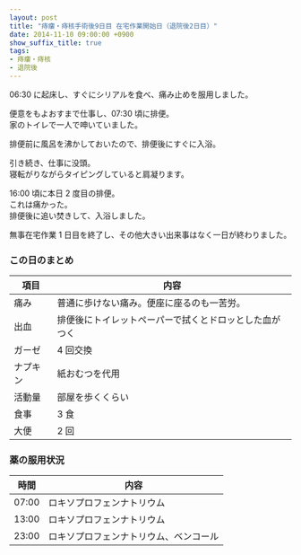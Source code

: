 ```yaml
---
layout: post
title: "痔瘻・痔核手術後9日目 在宅作業開始日（退院後2日目）"
date: 2014-11-10 09:00:00 +0900
show_suffix_title: true
tags:
- 痔瘻・痔核
- 退院後
---
```


06:30 に起床し、すぐにシリアルを食べ、痛み止めを服用しました。

便意をもよおすまで仕事し、07:30 頃に排便。  
家のトイレで一人で呻いていました。

排便前に風呂を沸かしておいたので、排便後にすぐに入浴。

<!-- more -->

引き続き、仕事に没頭。  
寝転がりながらタイピングしていると肩凝ります。

16:00 頃に本日 2 度目の排便。  
これは痛かった。  
排便後に追い焚きして、入浴しました。

無事在宅作業 1 日目を終了し、その他大きい出来事はなく一日が終わりました。


### この日のまとめ

|項目|内容|
|-|-|
|痛み|普通に歩けない痛み。便座に座るのも一苦労。|
|出血|排便後にトイレットペーパーで拭くとドロッとした血がつく|
|ガーゼ|4 回交換|
|ナプキン|	紙おむつを代用|
|活動量|部屋を歩くくらい|
|食事|3 食|
|大便|2 回|


### 薬の服用状況

|時間|内容|
|-|-|
|07:00|ロキソプロフェンナトリウム|
|13:00|ロキソプロフェンナトリウム|
|23:00|ロキソプロフェンナトリウム、ベンコール|
